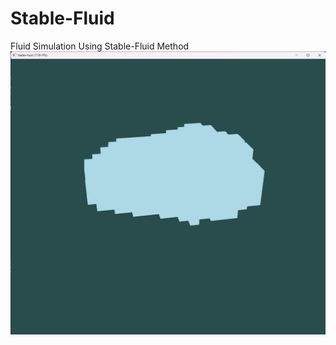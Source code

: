 # Stable-Fluid
Fluid Simulation Using Stable-Fluid Method
![10 x 10 liquid](Stable-Fluid/Demo/demo.png)